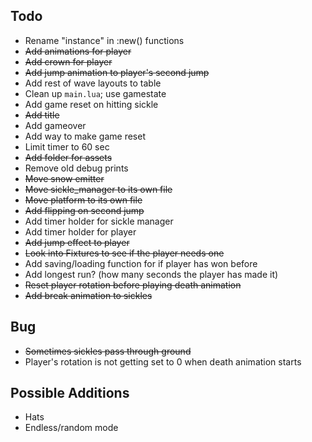 ## Todo
- Rename "instance" in :new() functions
- ~~Add animations for player~~
- ~~Add crown for player~~
- ~~Add jump animation to player's second jump~~
- Add rest of wave layouts to table
- Clean up `main.lua`; use gamestate
- Add game reset on hitting sickle
- ~~Add title~~
- Add gameover
- Add way to make game reset
- Limit timer to 60 sec
- ~~Add folder for assets~~
- Remove old debug prints
- ~~Move snow emitter~~ 
- ~~Move sickle_manager to its own file~~
- ~~Move platform to its own file~~
- ~~Add flipping on second jump~~
- Add timer holder for sickle manager
- Add timer holder for player
- ~~Add jump effect to player~~
- ~~Look into Fixtures to see if the player needs one~~
- Add saving/loading function for if player has won before
- Add longest run? (how many seconds the player has made it)
- ~~Reset player rotation before playing death animation~~ 
- ~~Add break animation to sickles~~

## Bug
- ~~Sometimes sickles pass through ground~~
- Player's rotation is not getting set to 0 when death animation starts

## Possible Additions
- Hats
- Endless/random mode
